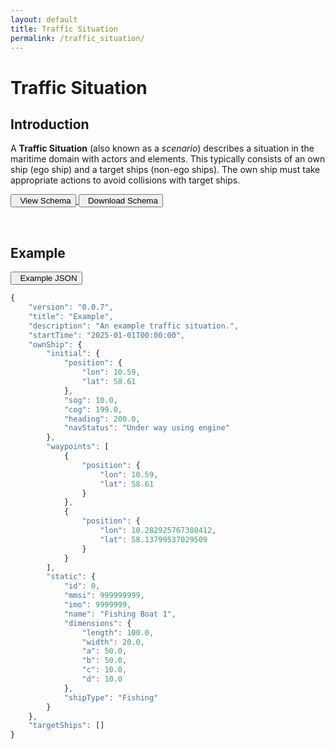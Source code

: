 ```yaml
---
layout: default
title: Traffic Situation
permalink: /traffic_situation/
---
```


# Traffic Situation

## Introduction
A **Traffic Situation** (also known as a *scenario*) describes a situation in the maritime domain with actors and elements. This typically consists of an own ship (ego ship) and a target ships (non-ego ships). The own ship must take appropriate actions to avoid collisions with target ships.

<div class="button-container">

<a id="schema-link" href="/docs/schema/traffic_situation.html">
<button id="fullscreen-button" class="btn" name="button">
    <i data-lucide="file-json"></i> &nbsp; View Schema
</button>
</a>

<a id="download-schema-link" href="/schema/traffic_situation.json" download>
        <button id="download-schema-button" class="btn" name="button">
            <i data-lucide="download"></i> &nbsp; Download Schema
        </button>
    </a>
</div>


&nbsp;
## Example

<a id="download-schema-link" href="/schema/traffic_situation_example.json" download>
        <button id="download-example-button" class="btn" name="button">
            <i data-lucide="download"></i> &nbsp; Example JSON
        </button>
    </a>



```js
{
    "version": "0.0.7",
    "title": "Example",
    "description": "An example traffic situation.",
    "startTime": "2025-01-01T00:00:00",
    "ownShip": {
        "initial": {
            "position": {
                "lon": 10.59,
                "lat": 58.61
            },
            "sog": 10.0,
            "cog": 199.0,
            "heading": 200.0,
            "navStatus": "Under way using engine"
        },
        "waypoints": [
            {
                "position": {
                    "lon": 10.59,
                    "lat": 58.61
                }
            },
            {
                "position": {
                    "lon": 10.282925767380412,
                    "lat": 58.13799537029509
                }
            }
        ],
        "static": {
            "id": 0,
            "mmsi": 999999999,
            "imo": 9999999,
            "name": "Fishing Boat 1",
            "dimensions": {
                "length": 100.0,
                "width": 20.0,
                "a": 50.0,
                "b": 50.0,
                "c": 10.0,
                "d": 10.0
            },
            "shipType": "Fishing"
        }
    },
    "targetShips": []
}
```

<script src="https://unpkg.com/lucide@latest"></script>

<script>
lucide.createIcons();
</script>


<link rel="stylesheet" href="{{ '/assets/css/styles.css' | relative_url }}">
